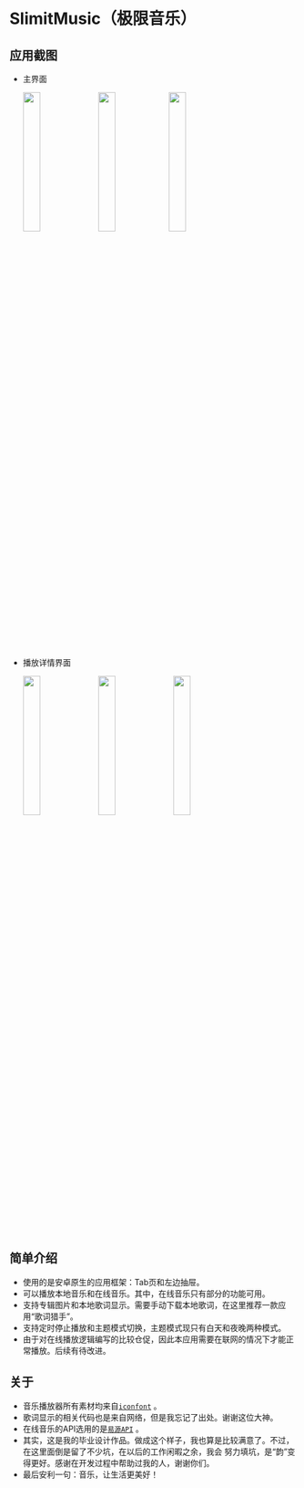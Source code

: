 # SlimitMusic（极限音乐）
## 应用截图

* 主界面 

  <img src="https://raw.githubusercontent.com/ValueYouth/RhymeMusic/master/screenshots/001.jpg" width="25%"/> &nbsp;
  <img src="https://raw.githubusercontent.com/ValueYouth/RhymeMusic/master/screenshots/002.jpg" width="25%"/> 
  <img src="https://raw.githubusercontent.com/ValueYouth/RhymeMusic/master/screenshots/003.jpg" width="25%"/> 
* 播放详情界面 

  <img src="https://raw.githubusercontent.com/ValueYouth/RhymeMusic/master/screenshots/004.jpg" width="25%"/> &nbsp;
  <img src="https://raw.githubusercontent.com/ValueYouth/RhymeMusic/master/screenshots/005.jpg" width="25%"/> &nbsp;
  <img src="https://raw.githubusercontent.com/ValueYouth/RhymeMusic/master/screenshots/006.jpg" width="25%"/> &nbsp;

## 简单介绍

* 使用的是安卓原生的应用框架：Tab页和左边抽屉。
* 可以播放本地音乐和在线音乐。其中，在线音乐只有部分的功能可用。
* 支持专辑图片和本地歌词显示。需要手动下载本地歌词，在这里推荐一款应用“歌词猎手”。
* 支持定时停止播放和主题模式切换，主题模式现只有白天和夜晚两种模式。
* 由于对在线播放逻辑编写的比较仓促，因此本应用需要在联网的情况下才能正常播放。后续有待改进。

## 关于

* 音乐播放器所有素材均来自<a href="http://www.iconfont.cn/" target="_blank">`iconfont`</a> 。
* 歌词显示的相关代码也是来自网络，但是我忘记了出处。谢谢这位大神。
* 在线音乐的API选用的是<a href="https://www.showapi.com/" target="_blank">`易源API`</a> 。
* 其实，这是我的毕业设计作品。做成这个样子，我也算是比较满意了。不过，在这里面倒是留了不少坑，在以后的工作闲暇之余，我会
  努力填坑，是“韵”变得更好。感谢在开发过程中帮助过我的人，谢谢你们。
* 最后安利一句：音乐，让生活更美好！



